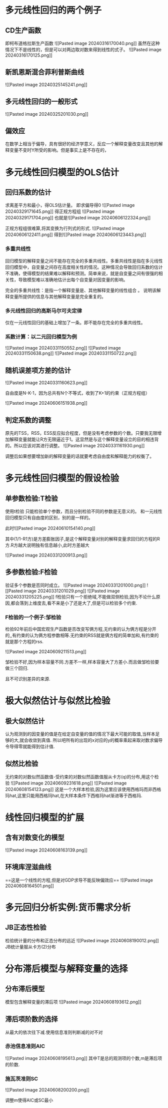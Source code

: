  
# 多元线性回归的两个例子

## CD生产函数

即柯布道格拉斯生产函数
![[Pasted image 20240316170040.png]]
虽然在这种情况下不是线性的，但是可以对两边取对数来得到线性的式子。
![[Pasted image 20240316170125.png]]

## 新凯恩斯混合菲利普斯曲线

![[Pasted image 20240325145241.png]]

## 多元线性回归的一般形式

![[Pasted image 20240325201030.png]]
## 偏效应

在数学上相当于偏导，具有很好的经济学意义，反应一个解释变量改变且其他的解释变量不变时Y所受的影响。但是事实上是不存在的，

# 多元线性回归模型的OLS估计

## 回归系数的估计

求离差平方和最小，得OLS估计量。
即求偏导得0
![[Pasted image 20240329171645.png]]
得正规方程组
![[Pasted image 20240329171704.png]]
也就是![[Pasted image 20240606122324.png]]

正规方程组很难算,将其变换为行列式的形式.
![[Pasted image 20240606122411.png]]
得到![[Pasted image 20240606123443.png]]

### 多重共线性

回归模型的解释变量之间不能存在完全的多重共线性。多重共线性是指在多元线性回归模型中，自变量之间存在高度相关性的情况。这种情况会导致回归系数的估计不准确，使得模型的结果难以解释和预测。简单来说，就是自变量之间有很强的相关性，导致模型难以准确地估计出每个自变量对因变量的影响。

完全的多重共线性：是指一个解释变量是、其他解释变量的线性组合 。 说明该解释变量所提供的信息与其他解释变量是完全重复的。

### 多元线性回归的高斯马尔可夫定律

仅在一元线性回归的基础上增加了一条。即不能存在完全的多重共线性。

### 系数计算：以二元回归模型为例

![[Pasted image 20240331150552.png]]
![[Pasted image 20240331150638.png]]
![[Pasted image 20240331150722.png]]

## 随机误差项方差的估计

![[Pasted image 20240331160623.png]]

自由度是N-K-1，因为总共有N个不等式，收到了K+1的约束（正规方程组）

![[Pasted image 20240606151938.png]]

## 判定系数的调整

原先的TSS，RSS，ESS反应拟合程度，但是没有考虑参数的个数。只要我无限增加解释变量就能让R方无限逼近于1。这显然是与这个解释变量设立的目的相违背的。所以应该对其进行调整。
![[Pasted image 20240331161930.png]]

调整后如果想要增加新的解释变量的话就要考虑自由度和解释能力的权衡了。

# 多元线性回归模型的假设检验

## 单参数检验:T检验

使用t检验
只能检验单个参数，而且分别检验不同的参数是无意义的。
和一元线性回归模型只有自由度的区别，别的是一样的。

此时![[Pasted image 20240610154140.png]]

其中(1/1-R1方)是方差膨胀因子,是这个解释变量对别的解释变量求回归的方程的R方.R方越大说明独有信息越小,此时方差越大

![[Pasted image 20240331200913.png]]

## 多参数检验:F检验

验证多个参数是否同时成立。
![[Pasted image 20240331201000.png]]
![[Pasted image 20240331201029.png]]
![[Pasted image 20240331205225.png]]
f检验只有一个拒绝域,不能做双侧检验,因为不论什么原因,都会落到上维度去,看不来是小了还是大了,但是可以检验多个约束. 

### F检验的一个例子:邹检验

检验92年前后中国宏观生产函数是否改变写俩方程,无约束的认为俩方程是分开的,,有约束的认为俩方程参数相等.无约束的RSS就是俩方程的简单加和,有约束的就是那个方程的rss.

![[Pasted image 20240609211513.png]]

邹检验不好,因为样本容量不同.方差不一样,样本容量大了方差小.而且做邹检验要做三个回归.  

且不可识别差异的来源.

# 极大似然估计与似然比检验

## 极大似然估计

认为观测到的因变量的值是在给定自变量的值的情况下最大可能的取值,当样本足够的大,就会收敛到真值.
所以吧所有的出现的x对应的y的概率乘起来取对数求偏导令导得零就能得到估计值.

## 似然比检验

无约束的对数似然函数值-受约束的对数似然函数值服从卡方(q)的分布,用这个检验
![[Pasted image 20240609231618.png]]
![[Pasted image 20240608154123.png]]
这是一个大样本检验,因为这里应该使用西格玛而非西格玛hat,这里只能用西格玛hat,在大样本条件下西格玛hat渐进等于西格玛.

# 线性回归模型的扩展

## 含有对数变化的模型

![[Pasted image 20240608163139.png]]

## 环境库涅滋曲线

==这是一个线性的方程,但是对GDP求导不能反映偏效应==
![[Pasted image 20240608164501.png]]

# 多元回归分析实例:货币需求分析

## JB正态性检验

检验统计量的分布和正态分布的远近
![[Pasted image 20240608190012.png]]
JB统计量服从卡方(2)分布

# 分布滞后模型与解释变量的选择

## 分布滞后模型

模型包含解释变量的滞后项
![[Pasted image 20240608193612.png]]

## 滞后项阶数的选择

从最大的依次往下减.使用信息准则判断减的对不对

### 赤池信息准则AIC

![[Pasted image 20240608195613.png]]
其中T是总的观测项的个数,m是滞后项的阶数.

### 施瓦茨准则SC

![[Pasted image 20240608200200.png]]

调整m使得AIC或SC最小